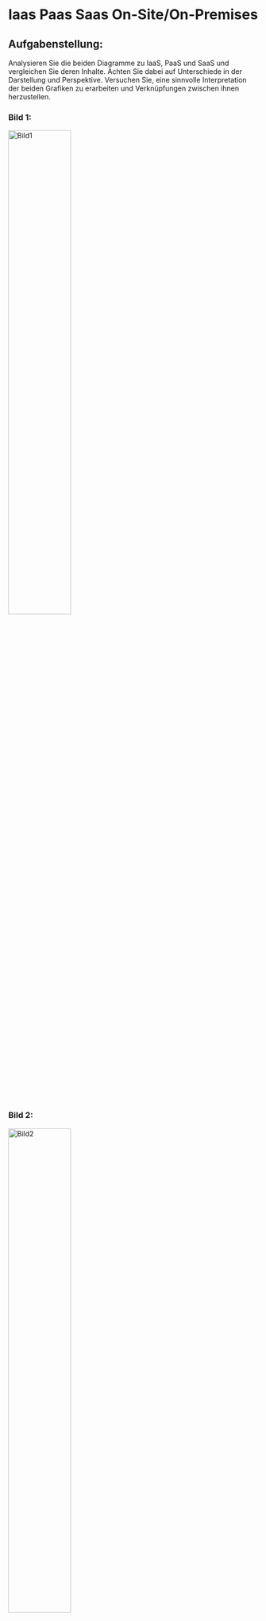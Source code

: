 # Iaas Paas Saas On-Site/On-Premises

## Aufgabenstellung:

Analysieren Sie die beiden Diagramme zu IaaS, PaaS und SaaS und vergleichen Sie deren Inhalte. Achten Sie dabei auf Unterschiede in der Darstellung und Perspektive. Versuchen Sie, eine sinnvolle Interpretation der beiden Grafiken zu erarbeiten und Verknüpfungen zwischen ihnen herzustellen.

### Bild 1:

<img width="50%" alt="Bild1" src="https://gitlab.com/ch-tbz-it/Stud/m158/-/raw/main/04_Unterrichtsressourcen/03_%C3%9Cbungen/IaasPaasSaas/iaas-paas-saas-diagram.png?ref_type=heads"/>


### Bild 2:

<img width="50%" alt="Bild2" src="https://gitlab.com/ch-tbz-it/Stud/m158/-/raw/main/04_Unterrichtsressourcen/03_%C3%9Cbungen/IaasPaasSaas/shared-responsibility.svg?ref_type=heads"/>

<br>

## Gemeinsamkeiten der Grafiken

- Beide Grafiken zeigen die vier Modelle: On-Premises, Infrastructure as a Service (IaaS), Platform as a Service (PaaS) und Software as a Service (SaaS).
- In beiden wird deutlich: Je weiter man in Richtung SaaS geht, desto mehr übernimmt der Cloud-Anbieter (z. B. Microsoft wie in Grafik 2) die Verantwortung.
- In jedem Modell verschiebt sich die Verantwortlichkeit schrittweise vom Kunden zum Anbieter.

<br>

## Unterschiede in der Darstellung

### Grafik 1

- Zeigt die Komponenten wie Anwendungen, Daten, Laufzeitumgebung, Middleware, Betriebssystem usw. in einem Block-Modell.
- Die Grafik ist sehr technisch orientiert – sie zeigt klar, welche technischen Ebenen in welchem Modell selbst verwaltet werden müssen.

### Grafik 2

Zeigt das Ganze aus der Verantwortungs-Perspektive.

Es wird zwischen drei Bereichen unterschieden:

- Verantwortung immer beim Kunden (z. B. Daten, Geräte)
- Verantwortung je nach Modell unterschiedlich
- Verantwortung immer beim Anbieter (z. B. physische Infrastruktur)
  
Die Grafik ist etwas näher an der Praxis und bezieht auch Themen wie Identitätsmanagement und Netzwerk-Kontrolle mit ein.

<br>

## Unterschiede im Schwerpunkt

### Grafik 1 
- konzentriert sich auf die technische Infrastruktur und Software-Schichten.

### Grafik 2 
- zeigt mehr die organisatorische Verantwortung und ist für IT-Sicherheits- oder Compliance-Fragen besonders relevant.

<br>

## Verknüpfung der Inhalte

Man kann die beiden Grafiken gut kombinieren:

- Grafik 1 hilft, zu verstehen, welche technischen Teile man im jeweiligen Modell selbst verwaltet.

- Grafik 2 ergänzt, wo die Verantwortung dafür liegt – also wer sich konkret darum kümmern muss: der Kunde, der Anbieter oder beide zusammen.

Beispiel: In PaaS verwaltet man laut Grafik 1 nur noch Anwendungen und Daten selbst. Grafik 2 zeigt zusätzlich: Beim Thema Identitätsmanagement teilt man sich die Verantwortung mit dem Anbieter.


